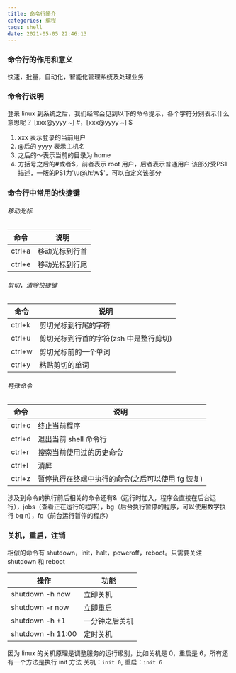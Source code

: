 ```yaml
---
title: 命令行简介
categories: 编程
tags: shell
date: 2021-05-05 22:46:13
---
```


### 命令行的作用和意义

快速，批量，自动化，智能化管理系统及处理业务

### 命令行说明

登录 linux 到系统之后，我们经常会见到以下的命令提示，各个字符分别表示什么意思呢？
[xxx@yyyy ~] #，[xxx@yyyy ~] $

1. xxx 表示登录的当前用户
2. @后的 yyyy 表示主机名
3. 之后的～表示当前的目录为 home
4. 方括号之后的#或者$，前者表示 root 用户，后者表示普通用户
该部分受PS1描述，一版的PS1为'\u@\h:\w\$'，可以自定义该部分

### 命令行中常用的快捷键

###### 移动光标

| 命令   | 说明           |
| ------ | -------------- |
| ctrl+a | 移动光标到行首 |
| ctrl+e | 移动光标到行尾 |

###### 剪切，清除快捷键

| 命令   | 说明                                   |
| ------ | -------------------------------------- |
| ctrl+k | 剪切光标到行尾的字符                   |
| ctrl+u | 剪切光标到行首的字符(zsh 中是整行剪切) |
| ctrl+w | 剪切光标前的一个单词                   |
| ctrl+y | 粘贴剪切的单词                         |

###### 特殊命令

| 命令   | 说明                                             |
| ------ | ------------------------------------------------ |
| ctrl+c | 终止当前程序                                     |
| ctrl+d | 退出当前 shell 命令行                            |
| ctrl+r | 搜索当前使用过的历史命令                         |
| ctrl+l | 清屏                                             |
| ctrl+z | 暂停执行在终端中执行的命令(之后可以使用 fg 恢复) |

涉及到命令的执行前后相关的命令还有&（运行时加入，程序会直接在后台运行），jobs（查看正在运行的程序），bg（后台执行暂停的程序，可以使用数字执行 bg n），fg（前台运行暂停的程序）

### 关机，重启，注销

相似的命令有 shutdown，init，halt，poweroff，reboot。只需要关注 shutdown 和 reboot

| 操作              | 功能           |
| ----------------- | -------------- |
| shutdown -h now   | 立即关机       |
| shutdown -r now   | 立即重启       |
| shutdown -h +1    | 一分钟之后关机 |
| shutdown -h 11:00 | 定时关机       |

因为 linux 的关机原理是调整服务的运行级别，比如关机是 0，重启是 6，所有还有一个方法是执行 init 方法
关机：`init 0`, 重启：`init 6`
